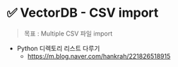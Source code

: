 # ✅ VectorDB - CSV import

> 목표 : Multiple CSV 파일 import



- Python 디렉토리 리스트 다루기
  - https://m.blog.naver.com/hankrah/221826518915
